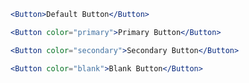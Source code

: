 ```jsx
<Button>Default Button</Button>
```

```jsx
<Button color="primary">Primary Button</Button>
```

```jsx
<Button color="secondary">Secondary Button</Button>
```

```jsx
<Button color="blank">Blank Button</Button>
```
